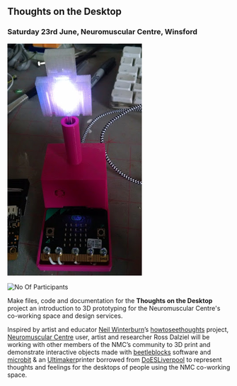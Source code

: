 ## Thoughts on the Desktop

### Saturday 23rd June, Neuromuscular Centre, Winsford

![Firstprint](images/firstprint.png)

![No Of Participants](https://img.shields.io/badge/participants%20estimate-12-brightgreen.svg)

Make files, code and documentation for the **Thoughts on the Desktop** project an introduction to 3D prototyping for the Neuromuscular Centre's co-working space and design services.

Inspired by artist and educator [Neil Winterburn](https://twitter.com/OnThePennines)’s [howtoseethoughts](http://howtoseethoughts.org) project, [Neuromuscular Centre](http://www.nmcentre.com/) user, artist and researcher Ross Dalziel will be working with other members of the NMC’s community to 3D print and demonstrate interactive objects made with [beetleblocks](http://beetleblocks.com) software and [microbit](http://microbit.co.uk) & an [Ultimaker](http://ultimaker.com)printer borrowed from [DoESLiverpool](http://doesliverpool.com) to represent thoughts and feelings for the desktops of people using the NMC co-working space.


